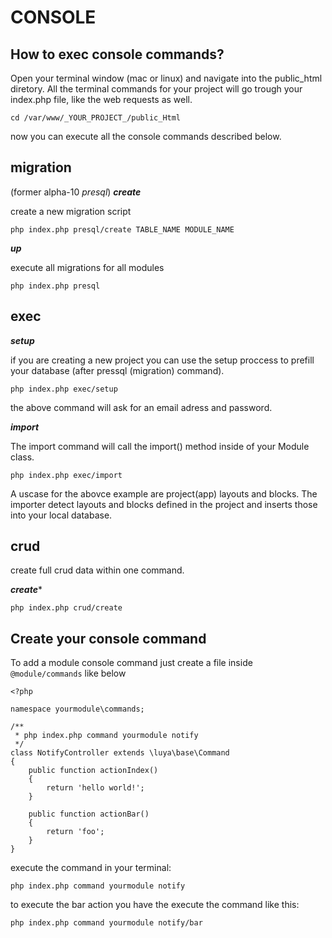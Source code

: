CONSOLE
=======

How to exec console commands?
-----------------------------

Open your terminal window (mac or linux) and navigate into the public_html diretory. All the terminal commands for your project will go trough your index.php file, like the web requests as well.

```
cd /var/www/_YOUR_PROJECT_/public_Html
```

now you can execute all the console commands described below.


migration
--------
(former alpha-10 *presql*)
***create***

create a new migration script
```
php index.php presql/create TABLE_NAME MODULE_NAME
```

***up***

execute all migrations for all modules

```
php index.php presql
```


exec
-----

***setup***

if you are creating a new project you can use the setup proccess to prefill your database (after pressql (migration) command).

```
php index.php exec/setup
```

the above command will ask for an email adress and password.

***import***

The import command will call the import() method inside of your Module class.

```
php index.php exec/import
```

A uscase for the abovce example are project(app) layouts and blocks. The importer detect layouts and blocks defined in the project and inserts those into your local database.

crud
----

create full crud data within one command.

***create****

```
php index.php crud/create
```

Create your console command
---------------------------
To add a module console command just create a file inside `@module/commands` like below

```
<?php

namespace yourmodule\commands;

/**
 * php index.php command yourmodule notify
 */
class NotifyController extends \luya\base\Command
{
    public function actionIndex()
    {
        return 'hello world!';
    }
    
    public function actionBar()
    {
    	return 'foo';
    }
}
```

execute the command in your terminal:
```
php index.php command yourmodule notify
```

to execute the bar action you have the execute the command like this:
```
php index.php command yourmodule notify/bar
```